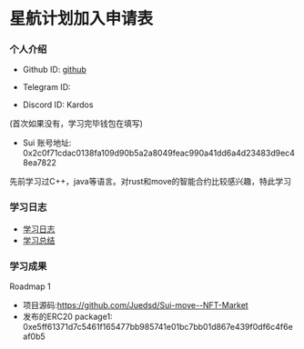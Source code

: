 # 星航计划加入申请表

### 个人介绍

* Github ID: [github](https://github.com/Juedsd)

* Telegram ID: 

* Discord ID: Kardos

(首次如果没有，学习完毕钱包在填写)
* Sui 账号地址: 0x2c0f71cdac0138fa109d90b5a2a8049feac990a41dd6a4d23483d9ec48ea7822

先前学习过C++，java等语言。对rust和move的智能合约比较感兴趣，特此学习

### 学习日志

- [学习日志](journal.md)
- [学习总结](summary.md)

### 学习成果

Roadmap  1  
- 项目源码:https://github.com/Juedsd/Sui-move--NFT-Market
- 发布的ERC20
package1: 0xe5ff61371d7c5461f165477bb985741e01bc7bb01d867e439f0df6c4f6eaf0b5
